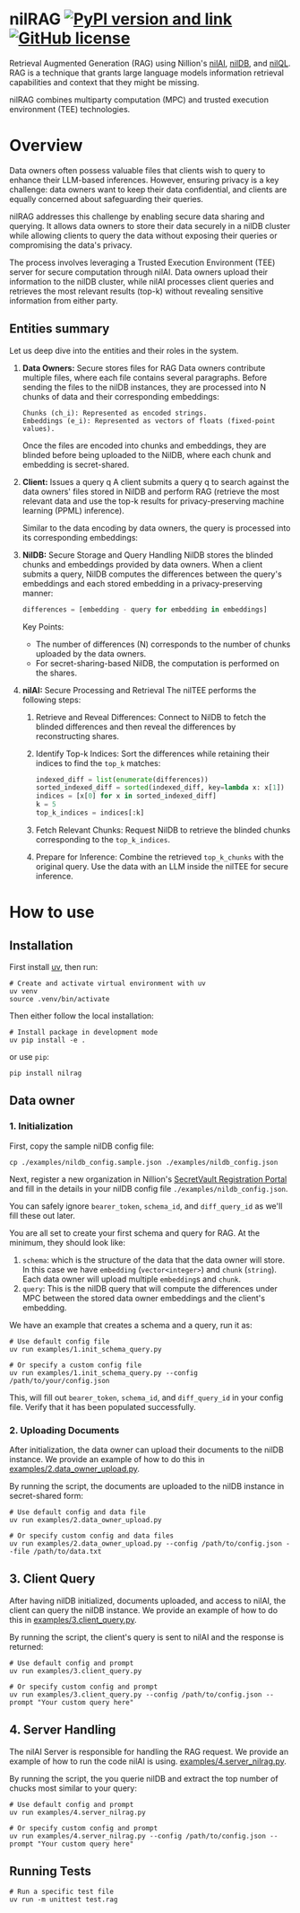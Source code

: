 # nilRAG [![PyPI version and link](https://badge.fury.io/py/nilrag.svg)](https://badge.fury.io/py/nilrag) [![GitHub license](https://img.shields.io/badge/license-MIT-green.svg)](https://github.com/NillionNetwork/nilrag/blob/main/LICENSE)

Retrieval Augmented Generation (RAG) using Nillion's
[nilAI](https://github.com/NillionNetwork/nilAI),
[nilDB](https://github.com/NillionNetwork/nildb), and
[nilQL](https://github.com/NillionNetwork/nilql-py). RAG is a technique that
grants large language models information retrieval capabilities and context that
they might be missing.

nilRAG combines multiparty computation (MPC) and trusted execution environment
(TEE) technologies.

# Overview

Data owners often possess valuable files that clients wish to query to enhance
their LLM-based inferences. However, ensuring privacy is a key challenge: data
owners want to keep their data confidential, and clients are equally concerned
about safeguarding their queries.

nilRAG addresses this challenge by enabling secure data sharing and querying. It
allows data owners to store their data securely in a nilDB cluster while
allowing clients to query the data without exposing their queries or
compromising the data's privacy.

The process involves leveraging a Trusted Execution Environment (TEE) server for
secure computation through nilAI. Data owners upload their information to the
nilDB cluster, while nilAI processes client queries and retrieves the most
relevant results (top-k) without revealing sensitive information from either
party.

## Entities summary

Let us deep dive into the entities and their roles in the system.

1) **Data Owners:** Secure stores files for RAG Data owners contribute multiple
files, where each file contains several paragraphs. Before sending the files to
the nilDB instances, they are processed into N chunks of data and their
corresponding embeddings:
    ```
    Chunks (ch_i): Represented as encoded strings.
    Embeddings (e_i): Represented as vectors of floats (fixed-point values).
    ```

    Once the files are encoded into chunks and embeddings, they are blinded before being uploaded to the NilDB, where each chunk and embedding is secret-shared.

2) **Client:** Issues a query q A client submits a query q to search against the
data owners' files stored in NilDB and perform RAG (retrieve the most relevant
data and use the top-k results for privacy-preserving machine learning (PPML)
inference).

    Similar to the data encoding by data owners, the query is processed into its corresponding embeddings:

3) **NilDB:** Secure Storage and Query Handling
    NilDB stores the blinded chunks and embeddings provided by data owners. When a client submits a query, NilDB computes the differences between the query's embeddings and each stored embedding in a privacy-preserving manner:
    ```python
    differences = [embedding - query for embedding in embeddings]
    ```

    Key Points:
    - The number of differences (N) corresponds to the number of chunks uploaded by the data owners.
    - For secret-sharing-based NilDB, the computation is performed on the shares.

4) **nilAI:** Secure Processing and Retrieval The nilTEE performs the following
steps:
    1. Retrieve and Reveal Differences: Connect to NilDB to fetch the blinded
       differences and then reveal the differences by reconstructing shares.

    2. Identify Top-k Indices: Sort the differences while retaining their
       indices to find the `top_k` matches:
        ```python
        indexed_diff = list(enumerate(differences))
        sorted_indexed_diff = sorted(indexed_diff, key=lambda x: x[1])
        indices = [x[0] for x in sorted_indexed_diff]
        k = 5
        top_k_indices = indices[:k]
        ```

    3. Fetch Relevant Chunks: Request NilDB to retrieve the blinded chunks
       corresponding to the `top_k_indices`.

    4. Prepare for Inference: Combine the retrieved `top_k_chunks` with the
       original query. Use the data with an LLM inside the nilTEE for secure
       inference.

# How to use

## Installation
First install [uv](https://docs.astral.sh/uv/getting-started/installation/), then run:
```shell
# Create and activate virtual environment with uv
uv venv
source .venv/bin/activate
```

Then either follow the local installation:
```shell
# Install package in development mode
uv pip install -e .
```
or use `pip`:
```shell
pip install nilrag
```

## Data owner

### 1. Initialization
First, copy the sample nilDB config file:
```shell
cp ./examples/nildb_config.sample.json ./examples/nildb_config.json
```
Next, register a new organization in Nillion's [SecretVault Registration
Portal](https://sv-sda-registration.replit.app/) and fill in the details in your
nilDB config file `./examples/nildb_config.json`.

You can safely ignore `bearer_token`, `schema_id`, and `diff_query_id` as we'll
fill these out later.

You are all set to create your first schema and query for RAG. At the minimum,
they should look like:
1. `schema`: which is the structure of the data that the data owner will store.
    In this case we have `embedding` (`vector<integer>`) and `chunk` (`string`).
    Each data owner will upload multiple `embedding`s and `chunk`.
2. `query`: This is the nilDB query that will compute the differences under
    MPC between the stored data owner embeddings and the client's embedding.

We have an example that creates a schema and a query, run it as:
```shell
# Use default config file
uv run examples/1.init_schema_query.py

# Or specify a custom config file
uv run examples/1.init_schema_query.py --config /path/to/your/config.json
```
This, will fill out `bearer_token`, `schema_id`, and `diff_query_id` in your
config file. Verify that it has been populated successfully.


### 2. Uploading Documents
After initialization, the data owner can upload their documents to the nilDB
instance. We provide an example of how to do this in
[examples/2.data_owner_upload.py](examples/2.data_owner_upload.py).

By running the script, the documents are uploaded to the nilDB instance in secret-shared form:
```shell
# Use default config and data file
uv run examples/2.data_owner_upload.py

# Or specify custom config and data files
uv run examples/2.data_owner_upload.py --config /path/to/config.json --file /path/to/data.txt
```

## 3. Client Query
After having nilDB initialized, documents uploaded, and access to nilAI, the
client can query the nilDB instance. We provide an example of how to do this in
[examples/3.client_query.py](examples/3.client_query.py).

By running the script, the client's query is sent to nilAI and the response is
returned:
```shell
# Use default config and prompt
uv run examples/3.client_query.py

# Or specify custom config and prompt
uv run examples/3.client_query.py --config /path/to/config.json --prompt "Your custom query here"
```

## 4. Server Handling
The nilAI Server is responsible for handling the RAG request. We provide an example of how to run the code nilAI is using.
[examples/4.server_nilrag.py](examples/4.server_nilrag.py).

By running the script, the you querie nilDB and extract the top number of chucks most similar to your query:
```shell
# Use default config and prompt
uv run examples/4.server_nilrag.py

# Or specify custom config and prompt
uv run examples/4.server_nilrag.py --config /path/to/config.json --prompt "Your custom query here"
```

## Running Tests
```shell
# Run a specific test file
uv run -m unittest test.rag
```
